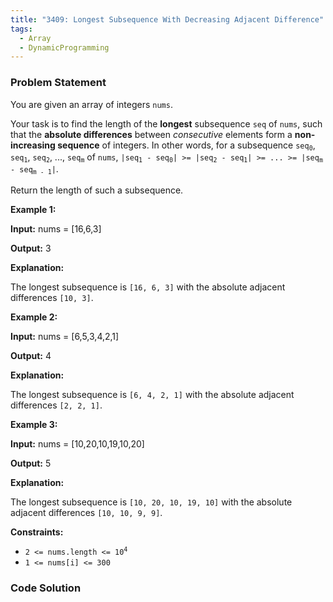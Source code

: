 ```yaml
---
title: "3409: Longest Subsequence With Decreasing Adjacent Difference"
tags:
  - Array
  - DynamicProgramming
---
```

### Problem Statement

<p>You are given an array of integers <code>nums</code>.</p>

<p>Your task is to find the length of the <strong>longest</strong> <span data-keyword="subsequence-array">subsequence</span> <code>seq</code> of <code>nums</code>, such that the <strong>absolute differences</strong> between<em> consecutive</em> elements form a <strong>non-increasing sequence</strong> of integers. In other words, for a subsequence <code>seq<sub>0</sub></code>, <code>seq<sub>1</sub></code>, <code>seq<sub>2</sub></code>, ..., <code>seq<sub>m</sub></code> of <code>nums</code>, <code>|seq<sub>1</sub> - seq<sub>0</sub>| &gt;= |seq<sub>2</sub> - seq<sub>1</sub>| &gt;= ... &gt;= |seq<sub>m</sub> - seq<sub>m - 1</sub>|</code>.</p>

<p>Return the length of such a subsequence.</p>


<p><strong class="example">Example 1:</strong></p>

<div class="example-block">
<p><strong>Input:</strong> <span class="example-io">nums = [16,6,3]</span></p>

<p><strong>Output:</strong> <span class="example-io">3</span></p>

<p><strong>Explanation:</strong> </p>

<p>The longest subsequence is <code>[16, 6, 3]</code> with the absolute adjacent differences <code>[10, 3]</code>.</p>
</div>

<p><strong class="example">Example 2:</strong></p>

<div class="example-block">
<p><strong>Input:</strong> <span class="example-io">nums = [6,5,3,4,2,1]</span></p>

<p><strong>Output:</strong> <span class="example-io">4</span></p>

<p><strong>Explanation:</strong></p>

<p>The longest subsequence is <code>[6, 4, 2, 1]</code> with the absolute adjacent differences <code>[2, 2, 1]</code>.</p>
</div>

<p><strong class="example">Example 3:</strong></p>

<div class="example-block">
<p><strong>Input:</strong> <span class="example-io">nums = [10,20,10,19,10,20]</span></p>

<p><strong>Output:</strong> <span class="example-io">5</span></p>

<p><strong>Explanation:</strong> </p>

<p>The longest subsequence is <code>[10, 20, 10, 19, 10]</code> with the absolute adjacent differences <code>[10, 10, 9, 9]</code>.</p>
</div>


<p><strong>Constraints:</strong></p>

<ul>
	<li><code>2 &lt;= nums.length &lt;= 10<sup>4</sup></code></li>
	<li><code>1 &lt;= nums[i] &lt;= 300</code></li>
</ul>


### Code Solution

```python

```

